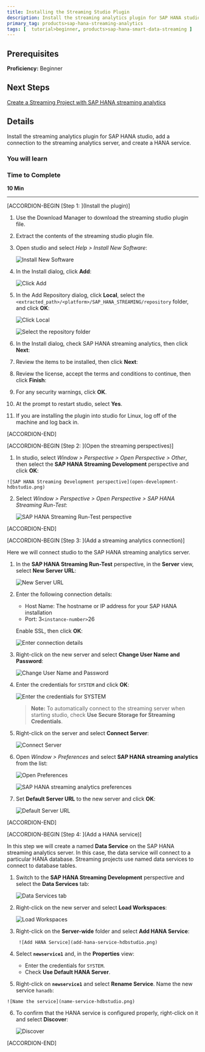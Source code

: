 ```yaml
---
title: Installing the Streaming Studio Plugin
description: Install the streaming analytics plugin for SAP HANA studio, add a connection to the streaming analytics server, and create a HANA service.
primary_tag: products>sap-hana-streaming-analytics
tags: [  tutorial>beginner, products>sap-hana-smart-data-streaming ]
---
```


## Prerequisites  
 **Proficiency:** Beginner

## Next Steps
 [Create a Streaming Project with SAP HANA streaming analytics](http://www.sap.com/developer/tutorials/sds-create-streaming-project.html)

## Details
Install the streaming analytics plugin for SAP HANA studio, add a connection to the streaming analytics server, and create a HANA service.
### You will learn  


### Time to Complete
**10 Min**


---

[ACCORDION-BEGIN [Step 1: ](Install the plugin)]
1. Use the Download Manager to download the streaming studio plugin file.

2. Extract the contents of the streaming studio plugin file.

3. Open studio and select _Help > Install New Software_:

    ![Install New Software](install-new-software-hdbstudio.png)

4. In the Install dialog, click **Add**:

    ![Click Add](click-add-hdbstudio.png)

5. In the Add Repository dialog, click **Local**, select the `<extracted_path>/<platform>/SAP_HANA_STREAMING/repository` folder, and click **OK**:

    ![Click Local](click-local-hdbstudio.png)

    ![Select the repository folder](select-repository-folder.png)

6. In the Install dialog, check SAP HANA streaming analytics, then click **Next**:

<!--        ![Check SAP HANA streaming analytics](select-streaming-02.png)   -->

7. Review the items to be installed, then click **Next**:

<!--    ![Review the items to be installed](review-items-02.png)  -->

8. Review the license, accept the terms and conditions to continue, then click **Finish**:

<!--    ![Review and accept the license](accept-license-02.png) -->

9. For any security warnings, click **OK**.

10. At the prompt to restart studio, select **Yes**.

11. If you are installing the plugin into studio for Linux, log off of the machine and log back in.


[ACCORDION-END]

[ACCORDION-BEGIN [Step 2: ](Open the streaming perspectives)]

1. In studio, select _Window > Perspective > Open Perspective > Other_, then select the **SAP HANA Streaming Development** perspective and click **OK**:

<!--        ![Open Perspective](open-perspective.png) -->

    ![SAP HANA Streaming Development perspective](open-development-hdbstudio.png)

2. Select _Window > Perspective > Open Perspective > SAP HANA Streaming Run-Test_:

    ![SAP HANA Streaming Run-Test perspective](open-run-test.png)

[ACCORDION-END]


[ACCORDION-BEGIN [Step 3: ](Add a streaming analytics connection)]

Here we will connect studio to the SAP HANA streaming analytics server.

1. In the **SAP HANA Streaming Run-Test** perspective, in the **Server** view, select **New Server URL**:

    ![New Server URL](new-server-url.png)

2. Enter the following connection details:
    - Host Name: The hostname or IP address for your SAP HANA installation
    - Port: 3`<instance-number>`26

    Enable SSL, then click **OK**:

      ![Enter connection details](enter-connection-details-hdbstudio.png)

3. Right-click on the new server and select **Change User Name and Password**:

    ![Change User Name and Password](change-credentials-hdbstudio.png)

4. Enter the credentials for `SYSTEM` and click **OK**:

    ![Enter the credentials for SYSTEM](enter-credentials-hdbstudio.png)

    >**Note:**
    > To automatically connect to the streaming server when starting studio, check **Use Secure Storage for Streaming Credentials**.

5. Right-click on the server and select **Connect Server**:

    ![Connect Server](connect-server-hdbstudio.png)

6. Open _Window > Preferences_ and select **SAP HANA streaming analytics** from the list:

    ![Open Preferences](open-preferences-hdbstudio.png)

    ![SAP HANA streaming analytics preferences](streaming-preferences-hdbstudio.png)

7. Set **Default Server URL** to the new server and click **OK**:

    ![Default Server URL](set-default-server-url-hdbstudio.png)


[ACCORDION-END]

[ACCORDION-BEGIN [Step 4: ](Add a HANA service)]

In this step we will create a named **Data Service** on the SAP HANA streaming analytics server.  In this case, the data service will connect to a particular HANA database. Streaming projects use named data services to connect to database tables.

1. Switch to the **SAP HANA Streaming Development** perspective and select the **Data Services** tab:

    ![Data Services tab](data-services-tab-hdbstudio.png)

2. Right-click on the new server and select **Load Workspaces**:

    ![Load Workspaces](load-workspaces-hdbstudio.png)

3. Right-click on the **Server-wide** folder and select **Add HANA Service**:

        ![Add HANA Service](add-hana-service-hdbstudio.png)

4. Select **`newservice1`** and, in the **Properties** view:
    - Enter the credentials for `SYSTEM`.
    - Check **Use Default HANA Server**.

<!--    ![Edit HANA service properties](hana-service-hdbstudio.png)  -->

5. Right-click on **`newservice1`** and select **Rename Service**. Name the new service `hanadb`:

<!--    ![Rename Service](rename-service-hdbstudio.png) -->

    ![Name the service](name-service-hdbstudio.png)

6. To confirm that the HANA service is configured properly, right-click on it and select **Discover**:

    ![Discover](discover-hdbstudio.png)


[ACCORDION-END]

